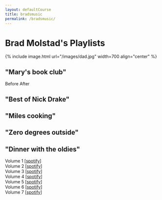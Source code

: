 ```yaml
---
layout: defaultCourse
title: bradsmusic
permalink: /bradsmusic/
---
```


# Brad Molstad's Playlists 

{% include image.html url="/images/dad.jpg" width=700 align="center" %}

## "Mary's book club"  
Before 
After 

## "Best of Nick Drake"

## "Miles cooking"

## "Zero degrees outside"


## "Dinner with the oldies"  
Volume 1 [[spotify](https://ufl.instructure.com/files/75640569/download?download_frd=1)]  
Volume 2 [[spotify](https://ufl.instructure.com/files/75640569/download?download_frd=1)]  
Volume 3 [[spotify](https://ufl.instructure.com/files/75640569/download?download_frd=1)]  
Volume 4 [[spotify](https://ufl.instructure.com/files/75640569/download?download_frd=1)]  
Volume 5 [[spotify](https://ufl.instructure.com/files/75640569/download?download_frd=1)]  
Volume 6 [[spotify](https://ufl.instructure.com/files/75640569/download?download_frd=1)]  
Volume 7 [[spotify](https://ufl.instructure.com/files/75640569/download?download_frd=1)]  
 

